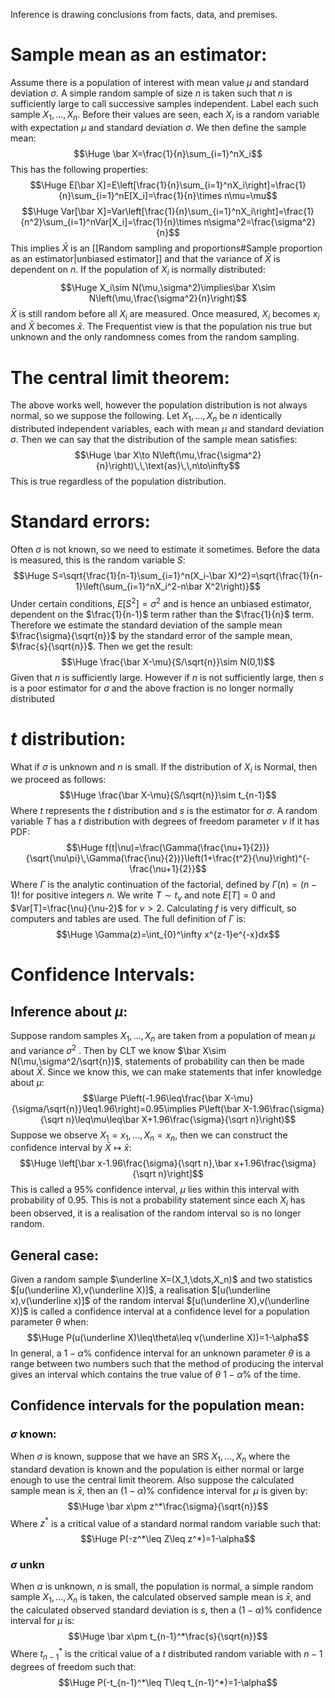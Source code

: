 Inference is drawing conclusions from facts, data, and premises.

# Sample mean as an estimator:

Assume there is a population of interest with mean value $\mu$ and standard deviation $\sigma$. A simple random sample of size $n$ is taken such that $n$ is sufficiently large to call successive samples independent. Label each such sample $X_1,\dots,X_n$. Before their values are seen, each $X_i$ is a random variable with expectation $\mu$ and standard deviation $\sigma$. We then define the sample mean:$$\Huge \bar X=\frac{1}{n}\sum_{i=1}^nX_i$$This has the following properties:$$\Huge E[\bar X]=E\left[\frac{1}{n}\sum_{i=1}^nX_i\right]=\frac{1}{n}\sum_{i=1}^nE[X_i]=\frac{1}{n}\times n\mu=\mu$$$$\Huge Var[\bar X]=Var\left[\frac{1}{n}\sum_{i=1}^nX_i\right]=\frac{1}{n^2}\sum_{i=1}^nVar[X_i]=\frac{1}{n}\times n\sigma^2=\frac{\sigma^2}{n}$$This implies $\bar X$ is an [[Random sampling and proportions#Sample proportion as an estimator|unbiased estimator]] and that the variance of $\bar X$ is dependent on $n$. If the population of $X_i$ is normally distributed: $$\Huge X_i\sim N(\mu,\sigma^2)\implies\bar X\sim N\left(\mu,\frac{\sigma^2}{n}\right)$$$\bar X$ is still random before all $X_i$ are measured. Once measured, $X_i$ becomes $x_i$ and $\bar X$ becomes $\bar x$. The Frequentist view is that the population nis true but unknown and the only randomness comes from the random sampling. 

# The central limit theorem:

The above works well, however the population distribution is not always normal, so we suppose the following. Let $X_1,\dots,X_n$ be $n$ identically distributed independent variables, each with mean $\mu$ and standard deviation $\sigma$. Then we can say that the distribution of the sample mean satisfies:$$\Huge \bar X\to N\left(\mu,\frac{\sigma^2}{n}\right)\,\,\text{as}\,\,n\to\infty$$This is true regardless of the population distribution. 

# Standard errors:

Often $\sigma$ is not known, so we need to estimate it sometimes. Before the data is measured, this is the random variable $S$:$$\Huge S=\sqrt{\frac{1}{n-1}\sum_{i=1}^n(X_i-\bar X)^2}=\sqrt{\frac{1}{n-1}\left(\sum_{i=1}^nX_i^2-n\bar X^2\right)}$$Under certain conditions, $E[S^2]=\sigma^2$ and is hence an unbiased estimator, dependent on the $\frac{1}{n-1}$ term rather than the $\frac{1}{n}$ term. Therefore we estimate the standard deviation of the sample mean $\frac{\sigma}{\sqrt{n}}$ by the standard error of the sample mean, $\frac{s}{\sqrt{n}}$. Then we get the result:$$\Huge \frac{\bar X-\mu}{S/\sqrt{n}}\sim N(0,1)$$Given that $n$ is sufficiently large. However if $n$ is not sufficiently large, then $s$ is a poor estimator for $\sigma$ and the above fraction is no longer normally distributed

# $t$ distribution:

What if $\sigma$ is unknown and $n$ is small. If the distribution of $X_i$ is Normal, then we proceed as follows:$$\Huge \frac{\bar X-\mu}{S/\sqrt{n}}\sim t_{n-1}$$Where $t$ represents the $t$ distribution and $s$ is the estimator for $\sigma$. A random variable $T$ has a $t$ distribution with degrees of freedom parameter $\nu$ if it has PDF:$$\Huge f(t|\nu)=\frac{\Gamma(\frac{\nu+1}{2})}{\sqrt{\nu\pi}\,\Gamma(\frac{\nu}{2})}\left(1+\frac{t^2}{\nu}\right)^{-\frac{\nu+1}{2}}$$Where $\Gamma$ is the analytic continuation of the factorial, defined by $\Gamma(n)=(n-1)!$ for positive integers $n$. We write $T\sim t_\nu$ and note $E[T]=0$ and $Var[T]=\frac{\nu}{\nu-2}$ for $\nu>2$. Calculating $f$ is very difficult, so computers and tables are used. The full definition of $\Gamma$ is:$$\Huge \Gamma(z)=\int_{0}^\infty x^{z-1}e^{-x}dx$$

# Confidence Intervals:

## Inference about $\mu$:
Suppose random samples $X_1,\dots,X_n$ are taken from a population of mean $\mu$ and variance $\sigma^2$ . Then by CLT we know $\bar X\sim N(\mu,\sigma^2/\sqrt{n})$, statements of probability can then be made about $\bar X$. Since we know this, we can make statements that infer knowledge about $\mu$:$$\large P\left(-1.96\leq\frac{\bar X-\mu}{\sigma/\sqrt{n}}\leq1.96\right)=0.95\implies P\left(\bar X-1.96\frac{\sigma}{\sqrt n}\leq\mu\leq\bar X+1.96\frac{\sigma}{\sqrt n}\right)$$
Suppose we observe $X_1=x_1,\dots, X_n=x_n$, then we can construct the confidence interval by $\bar X\mapsto\bar x$:$$\Huge \left[\bar x-1.96\frac{\sigma}{\sqrt n},\bar x+1.96\frac{\sigma}{\sqrt n}\right]$$This is called a $95$% confidence interval, $\mu$ lies within this interval with probability of $0.95$. This is not a probability statement since each $X_i$ has been observed, it is a realisation of the random interval so is no longer random.

## General case:
Given a random sample $\underline X=(X_1,\dots,X_n)$ and two statistics $[u(\underline X),v(\underline X)]$, a realisation $[u(\underline x),v(\underline x)]$ of the random interval $[u(\underline X),v(\underline X)]$ is called a confidence interval at a confidence level for a population parameter $\theta$ when:$$\Huge P(u(\underline X)\leq\theta\leq v(\underline X))=1-\alpha$$In general, a $1-\alpha$% confidence interval for an unknown parameter $\theta$ is a range between two numbers such that the method of producing the interval gives an interval which contains the true value of $\theta$ $1-\alpha$% of the time.

## Confidence intervals for the population mean:

### $\sigma$  known:
When $\sigma$ is known, suppose that we have an SRS $X_1,\dots,X_n$ where the standard devation is known and the population is either normal or large enough to use the central limit theorem. Also suppose the calculated sample mean is $\bar x$, then an $(1-\alpha)$% confidence interval for $\mu$ is given by:$$\Huge \bar x\pm z^*\frac{\sigma}{\sqrt{n}}$$Where $z^*$ is a critical value of a standard normal random variable such that:$$\Huge P(-z^*\leq Z\leq z^*)=1-\alpha$$

### $\sigma$ unkn
When $\alpha$ is unknown, $n$ is small, the population is normal, a simple random sample $X_1,\dots,X_n$ is taken, the calculated observed sample mean is $\bar x$, and the calculated observed standard deviation is  $s$, then a $(1-\alpha)$% confidence interval for $\mu$ is:$$\Huge \bar x\pm t_{n-1}^*\frac{s}{\sqrt{n}}$$Where $t_{n-1}^*$ is the critical value of a $t$ distributed random variable with $n-1$ degrees of freedom such that:$$\Huge P(-t_{n-1}^*\leq T\leq t_{n-1}^*)=1-\alpha$$